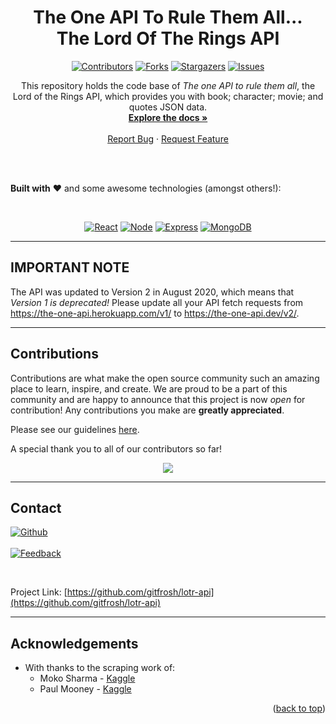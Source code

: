 
<h1 align="center"> The One API To Rule Them All... <br />
The Lord Of The Rings API</h1>


<!-- PROJECT SHIELDS -->
<div align="center">

  [![Contributors][contributors-shield]][contributors-url]
  [![Forks][forks-shield]][forks-url]
  [![Stargazers][stars-shield]][stars-url]
  [![Issues][issues-shield]][issues-url]
</div>

<!-- MAIN BODY / DESCRIPTION -->
  <p align="center">
    This repository holds the code base of <i>The one API to rule them all</i>, the Lord of the Rings API, which provides you with book; character; movie; and quotes JSON data.
    <br />
    <a href="https://the-one-api.dev"><strong>Explore the docs »</strong></a>
    <br />
    <br />
    <a href="https://github.com/gitfrosh/lotr-api/issues">Report Bug</a>
    ·
    <a href="https://github.com/gitfrosh/lotr-api/issues">Request Feature</a>
  </p>
</div>

<br />
<br />

**Built with** :heart: and some awesome technologies (amongst others!):

<br />
<div align="center">

[![React][React.js]][React-url] [![Node][Node.js]][Node-url] [![Express][Express.js]][Express-url]  [![MongoDB][MongoDB.com]][MongoDB-url]

</div>


___
<!-- NOTICE -->
## IMPORTANT NOTE
The API was updated to Version 2 in August 2020, which means that *Version 1 is deprecated!* Please update all your API fetch requests from https://the-one-api.herokuapp.com/v1/ to https://the-one-api.dev/v2/.
___

<!-- CONTRIBUTING -->
## Contributions

Contributions are what make the open source community such an amazing place to learn, inspire, and create. We are proud to be a part of this community and are happy to announce that this project is now *open* for contribution! Any contributions you make are **greatly appreciated**.

Please see our guidelines [here](https://github.com/gitfrosh/lotr-api/blob/release/CONTRIBUTING.md).

A special thank you to all of our contributors so far!
<div align=center>
  <a href="https://github.com/gitfrosh/lotr-api/graphs/contributors">
    <img src="https://contrib.rocks/image?repo=gitfrosh/lotr-api" />
  </a>
 </div>


___
<!-- CONTACT -->
## Contact
[![Github][Github-shield]][Github-url]
<br />
<br />
[![Feedback][Feedback-shield]][Email-url]

<br />



Project Link: [https://github.com/gitfrosh/lotr-api](https://github.com/gitfrosh/lotr-api)


___

<!-- ACKNOWLEDGEMENTS -->
## Acknowledgements

* With thanks to the scraping work of:
  * Moko Sharma - [Kaggle](https://www.kaggle.com/mokosan/lord-of-the-rings-character-data)
  * Paul Mooney - [Kaggle](https://www.kaggle.com/paultimothymooney/lord-of-the-rings-data)
<!--
* []()
* []()
-->
<p align="right">(<a href="README.md#-the-one-api-to-rule-them-all-the-lord-of-the-rings-api">back to top</a>)</p>



<!-- MARKDOWN LINKS & IMAGES -->
<!-- https://www.markdownguide.org/basic-syntax/#reference-style-links -->
[contributors-shield]: https://img.shields.io/github/contributors/gitfrosh/lotr-api.svg?style=for-the-badge
[contributors-url]: https://github.com/gitfrosh/lotr-api/graphs/contributors
[forks-shield]: https://img.shields.io/github/forks/gitfrosh/lotr-api.svg?style=for-the-badge
[forks-url]: https://github.com/gitfrosh/lotr-api/network/members
[stars-shield]: https://img.shields.io/github/stars/gitfrosh/lotr-api.svg?style=for-the-badge
[stars-url]: https://github.com/gitfrosh/lotr-api/stargazers
[issues-shield]: https://img.shields.io/github/issues/gitfrosh/lotr-api.svg?style=for-the-badge
[issues-url]: https://github.com/gitfrosh/lotr-api/issues


[React.js]: https://img.shields.io/badge/React-20232A?style=for-the-badge&logo=react&logoColor=61DAFB
[React-url]: https://reactjs.org/
[Node.js]: https://img.shields.io/badge/Node.js-43853D?style=for-the-badge&logo=node.js&logoColor=white
[Node-url]: https://nodejs.org/
[Express.js]: https://img.shields.io/badge/Express.js-404D59?style=for-the-badge
[Express-url]: https://angular.io/
[MongoDB.com]: https://img.shields.io/badge/MongoDB-4EA94B?style=for-the-badge&logo=mongodb&logoColor=white
[MongoDB-url]: https://mongodb.com/
[Github-shield]: https://img.shields.io/badge/GitHub-100000?style=for-the-badge&logo=github&logoColor=white
[Github-url]: https://github.com/gitfrosh
[Feedback-shield]: https://img.shields.io/badge/Ask%20me-anything-1abc9c.svg
[Email-url]: mailto:hello@rike.dev
